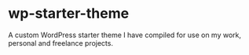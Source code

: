 # wp-starter-theme
A custom WordPress starter theme I have compiled for use on my work, personal and freelance projects.

